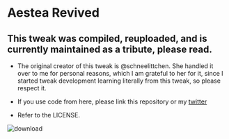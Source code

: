 # Aestea Revived

## This tweak was compiled, reuploaded, and is currently maintained as a tribute, please read.


* The original creator of this tweak is @schneelittchen. She handled it over to me for personal reasons, which I am grateful to her for it, since I started tweak development learning literally from this tweak, so please respect it.

* If you use code from here, please link this repository or my [twitter](https://twitter.com/Lukii120)

* Refer to the LICENSE.

![download](https://twickd.com/images/c8577cb61e417dab355e253a0008628601232521.jpeg)

